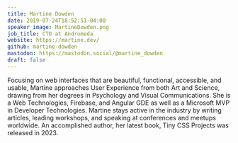 ```yaml
---
title: Martine Dowden
date: 2019-07-24T18:52:51-04:00
speaker_image: MartineDowden.png
job_title: CTO at Andromeda
website: https://martine.dev/
github: martine-dowden
mastodon: https://mastodon.social/@martine_dowden
draft: false
---
```


Focusing on web interfaces that are beautiful, functional, accessible, and usable, Martine approaches User Experience from both Art and Science, drawing from her degrees in Psychology and Visual Communications. She is a Web Technologies, Firebase, and Angular GDE as well as a Microsoft MVP in Developer Technologies. Martine stays active in the industry by writing articles, leading workshops, and speaking at conferences and meetups worldwide. An accomplished author, her latest book, Tiny CSS Projects was released in 2023.
